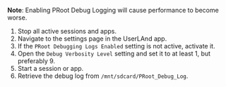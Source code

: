 **Note**: Enabling PRoot Debug Logging will cause performance to become worse.

1) Stop all active sessions and apps.
2) Navigate to the settings page in the UserLAnd app.
3) If the `PRoot Debugging Logs Enabled` setting is not active, activate it.
4) Open the `Debug Verbosity Level` setting and set it to at least 1, but preferably 9.
5) Start a session or app.
6) Retrieve the debug log from `/mnt/sdcard/PRoot_Debug_Log`.
